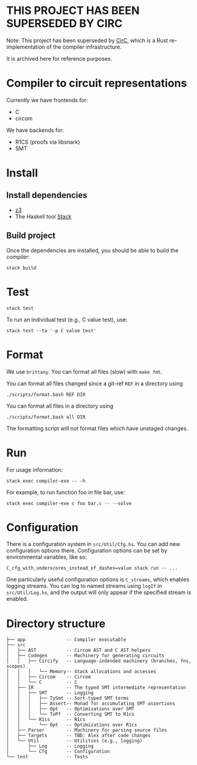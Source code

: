 # THIS PROJECT HAS BEEN SUPERSEDED BY CIRC

Note: This project has been superseded by
[CirC](https://github.com/circify/circ), which is a Rust re-implementation of
the compiler infrastructure.

It is archived here for reference purposes.

# Compiler to circuit representations

Currently we have frontends for:
- C
- circom

We have backends for:
- R1CS (proofs via libsnark)
- SMT

# Install

## Install dependencies

- [z3](https://github.com/Z3Prover/z3)
- The Haskell tool [Stack](https://docs.haskellstack.org/en/stable/README/)

## Build project

Once the dependencies are installed, you should be able to build the compiler:

```
stack build
```

# Test

```
stack test
```

To run an individual test (e.g., C value test), use:

```
stack test --ta '-p C value test'
```

# Format

We use `brittany`. You can format all files (slow) with `make fmt`.


You can format all files changed since a git-ref `REF` in a directory using
```
./scripts/format.bash REF DIR
```

You can format all files in a directory using

```
./scripts/format.bash all DIR
```

The formatting script will not format files which have unstaged changes.

# Run

For usage information:

```
stack exec compiler-exe -- -h
```

For example, to run function foo in file bar, use:
```
stack exec compiler-exe c foo bar.c -- --solve
```

# Configuration

There is a configuration system in `src/Util/Cfg.hs`. You can add new
configuration options there. Configuration options can be set by environmental
variables, like so:

```
C_cfg_with_underscores_instead_of_dashes=value stack run -- ...
```

One particularly useful configuration options is `C_streams`, which enables
logging streams. You can log to named streams using `logIf` in
`src/Util/Log.hs`, and the output will only appear if the specified stream is
enabled.

# Directory structure

```
├── app               -- Compiler executable
├── src
│   ├── AST           -- Circom AST and C AST helpers 
│   ├── Codegen       -- Machinery for generating circuits 
│   │   ├── Circify   -- Language-indended machinery (branches, fns, scopes)
│   │   │   └── Memory-- Stack allocations and accesses
│   │   ├── Circom    -- Circom
│   │   └── C         -- C
│   ├── IR            -- The typed SMT intermediate representation
│   │   ├── SMT       -- Logging
│   │   │   ├── TySmt -- Sort-typed SMT terms
│   │   │   ├── Assert-- Monad for accumulating SMT assertions
│   │   │   ├── Opt   -- Optimizations over SMT
│   │   │   └── ToPf  -- Converting SMT to R1cs
│   │   └── R1cs      -- R1cs
│   │       └── Opt   -- Optimizations over R1cs
│   ├── Parser        -- Machinery for parsing source files 
│   ├── Targets       -- TBD: Alex after code changes
│   └── Util          -- Utilities (e.g., logging)
│       ├── Log       -- Logging
│       └── Cfg       -- Configuration
└── test              -- Tests
```


